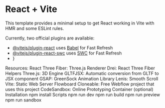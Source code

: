 # React + Vite

This template provides a minimal setup to get React working in Vite with HMR and some ESLint rules.

Currently, two official plugins are available:

- [@vitejs/plugin-react](https://github.com/vitejs/vite-plugin-react/blob/main/packages/plugin-react/README.md) uses [Babel](https://babeljs.io/) for Fast Refresh
- [@vitejs/plugin-react-swc](https://github.com/vitejs/vite-plugin-react-swc) uses [SWC](https://swc.rs/) for Fast Refresh
- }

Resources:
React Three Fiber: Three.js Renderer
Drei: React Three Fiber Helpers
Three.js: 3D Engine
GLTFJSX: Automatic conversion from GLTF to JSX component
GSAP: GreenSock Animation Library
Lenis: Smooth Scroll
Vite: Static Web Server
Flowboard Cloneable: Free Webflow project that uses this project
CodeSandbox: Online Prototyping Container (optional)
Installation
npm install
Scripts
npm run dev
npm run build
npm run preview
npm run sandbox
